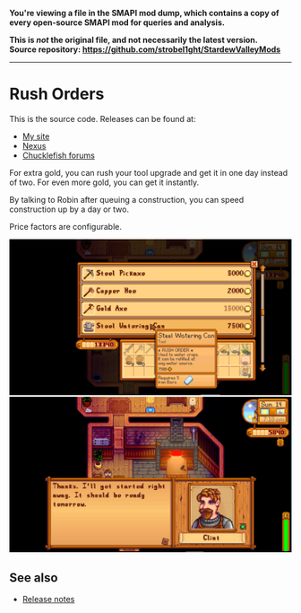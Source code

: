 **You're viewing a file in the SMAPI mod dump, which contains a copy of every open-source SMAPI mod
for queries and analysis.**

**This is _not_ the original file, and not necessarily the latest version.**  
**Source repository: https://github.com/strobel1ght/StardewValleyMods**

----

# Rush Orders
This is the source code. Releases can be found at:
* [My site](http://spacechase0.com/mods/stardew-valley/rush-orders/)
* [Nexus](http://www.nexusmods.com/stardewvalley/mods/605/)
* [Chucklefish forums](http://community.playstarbound.com/threads/rush-orders.125785/)

For extra gold, you can rush your tool upgrade and get it in one day instead of two. For even more
gold, you can get it instantly.

By talking to Robin after queuing a construction, you can speed construction up by a day or two.

Price factors are configurable.

![](screenshot-shop.png)  
![](screenshot-dialog.png)

## See also
* [Release notes](release-notes.md)
